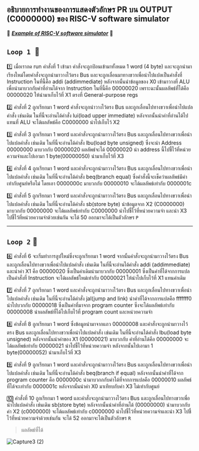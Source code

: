## อธิบายการทำงานของการแสดงตัวอักษร **PR** บน OUTPUT (C0000000) ของ RISC-V software simulator 
:leaves: ***[Example of RISC-V software simulator](https://guillaume-savaton-eseo.github.io/emulsiV/)*** :leaves:
## ```Loop 1 ```:repeat: 

:one: เมื่อเรากด run คำสั่งที่ 1 เข้ามา คำสั่งจะถูกป้อนเข้ามาทั้งหมด 1 word (4 byte) และจะถูกนำมาเรียงใหม่โดยคำสั่งจะถูกนำมาวางไว้ตรง Bus 
และจะถูกเลื่อนมาทางขวาเพื่อนำไปแปลเป็นคำสั่งที่ Instruction ในที่นี้คือ addi (addimmediate) หลังจากนั้นนำข้อมูลของ X0 เข้ามาวางที่ ALU เพื่อนำมาบวกกับค่าที่อ่านได้จาก Instruction 
ในที่นี้คือ 00000020 เพราะฉะนั้นผลลัพธ์ที่ได้คือ 00000020 ให้นำมาเก็บไว้ที่ X1 ตรงที่ General-purpose regs 

:two: คำสั่งที่ 2 ถูกเรียกมา 1 word คำสั่งจะถูกนำวางไว้ตรง Bus และถูกเลื่อนไปทางขวาเพื่อนำไปแปลคำสั่ง เช่นเดิม ในที่นี้จะอ่านได้คำสั่ง lui(load upper immediate) 
หลังจากนั้นนำค่าที่อ่านได้ไปแทนที่ ALU จะได้ผลลัพธ์คือ C0000000 นำไปเก็บไว้ X2 

:three: คำสั่งที่ 3 ถูกเรียกมา 1 word และคำสั่งจะถูกนำมาวางไว้ตรง Bus และถูกเลื่อนไปทางขวาเพื่อนำไปแปลคำสั่ง เช่นเดิม ในที่นี้จะอ่านได้คำสั่ง lbu(load byte unsigned) 
ซึ่งจะนำ Address 00000000 มาบวกกับ 00000020 ผลลัพธ์จะได้  00000020 นำ address นี้ไปชี้ไว้ที่หน่วยความจำและไปเอามา 1 byte(00000050) นำมาเก็บไว้ที่ X3 

:four: คำสั่งที่ 4 ถูกเรียกมา 1 word และคำสั่งจะถูกนำมาวางไว้ตรง Bus และถูกเลื่อนไปทางขวาเพื่อนำไปแปลคำสั่ง เช่นเดิม ในที่นี้จะอ่านได้คำสั่ง beq(branch equal)
ซึ่งคำสั่งนี้จะเช็คว่าผลลัพธ์มีค่าเท่ากับศูนย์หรือไม่ โดยเอา 0000000c มาบวกกับ 00000010 จะได้ผลลัพธ์เท่ากับ 0000001c

:five: คำสั่งที่ 5 ถูกเรียกมา 1 word และคำสั่งจะถูกนำมาวางไว้ตรง Bus และถูกเลื่อนไปทางขวาเพื่อนำไปแปลคำสั่ง เช่นเดิม ในที่นี้จะอ่านได้คำสั่ง sb(store byte)
นำข้อมูลจาก X2 (C0000000) มาบวกกับ 00000000 จะได้ผลลัพธ์เท่ากับ C0000000 นำไปชี้ไว้ที่หน่วยความจำ และนำ X3 ไปชี้ไว้ที่หน่วยความจำด้วยเช่นกัน จะได้ 50 ออกมาจะได้เป็นตัวอักษร ```P```

---

## ```Loop 2``` :repeat:

:six: คำสั่งที่ 6 จะเริ่มทำการลูปใหม่ซึ่งจะถูกเรียกมา 1 word จากนั้นคำสั่งจะถูกนำมาวางไว้ตรง Bus และถูกเลื่อนไปทางขวาเพื่อนำไปแปลคำสั่ง เช่นเดิม ในที่นี้จะอ่านได้คำสั่ง addi (addimmediate)
และนำค่า X1 คือ 00000020 ซึ่งเป็นค่าเดิมนำมาบวกกับ 00000001 ซึ่งเป็นค่าที่ได้จากการแปลเป็นคำสั่งที่ Instruction จะได้ผลลัพธ์ใหม่เท่ากับ 00000021 ให้นำไปเก็บไว้ที่ X1 แทนค่าเดิม

:seven: คำสั่งที่ 7 ถูกเรียกมา 1 word และคำสั่งจะถูกนำมาวางไว้ตรง Bus และถูกเลื่อนไปทางขวาเพื่อนำไปแปลคำสั่ง เช่นเดิม ในที่นี้จะอ่านได้คำสั่ง jal(jump and link)
นำค่าที่ได้จากการแปลคือ fffffff0 นำไปบวกกับ 00000018 ซึ่งเป็นค่าที่มาจาก program counter ซึ่งจะได้ผลลัพธ์เท่ากับ 00000008 นำผลลัพธ์ที่ได้ไปเก็บไว้ที่ program count และหน่วยความจำ

:eight: คำสั่งที่ 8 ถูกเรียกมา 1 word ซึ่งข้อมูลนำมาจากแถว 00000008 และคำสั่งจะถูกนำมาวางไว้ตรง Bus และถูกเลื่อนไปทางขวาเพื่อนำไปแปลคำสั่ง เช่นเดิม ในที่นี้จะอ่านได้คำสั่ง lbu(load byte unsigned)
หลังจากนั้นนำค่าของ X1 (00000021) มาบวกกับ ค่าที่อ่านได้คือ 00000000 จะได้ผลลัพธ์เท่ากับ 00000021 นำไปชี้ไว้ที่หน่วยความจำ หลังจากนั้นไปเอามา 1 byte(00000052) นำมาเก็บไว้ที่ X3 

:nine: คำสั่งที่ 9 ถูกเรียกมา 1 word และคำสั่งจะถูกนำมาวางไว้ตรง Bus และถูกเลื่อนไปทางขวาเพื่อนำไปแปลคำสั่ง เช่นเดิม ในที่นี้จะอ่านได้คำสั่ง beq(branch if equal) 
หลังจากนั้นนำค่าที่ได้จาก program counter คือ 0000000c นำมาบวกกกับค่าได้ที่จากการแปลคือ 00000010 ผลลัพธ์ที่ได้จะเท่ากับ 0000001c หลังจากนั้นนำค่า X0 มาเทียบกับค่า X3 ไม่เท่ากับศูนย์

🔟 คำสั่งที่ 10 ถูกเรียกมา 1 word และคำสั่งจะถูกนำมาวางไว้ตรง Bus และถูกเลื่อนไปทางขวาเพื่อนำไปแปลคำสั่ง เช่นเดิม sb(store byte) หลังจากนั้นนำค่าที่อ่านได้ (00000000) 
นำมาบวกกับค่า X2 (c0000000) จะได้ผลลัพธ์เท่ากับ c0000000 นำไปชี้ไว้ที่หน่วยความจำและนำ X3 ไปชี้ไว้ที่หน่วยความจำด้วยเช่นกัน จะได้ 52 ออกมาจะได้เป็นตัวอักษร ```R```

> ผลลัพธ์ที่ได้
> 
![Capture3 (2)](https://user-images.githubusercontent.com/98943930/160250898-2bf679f3-613e-4442-bdb9-2e67912b1bb4.PNG)

